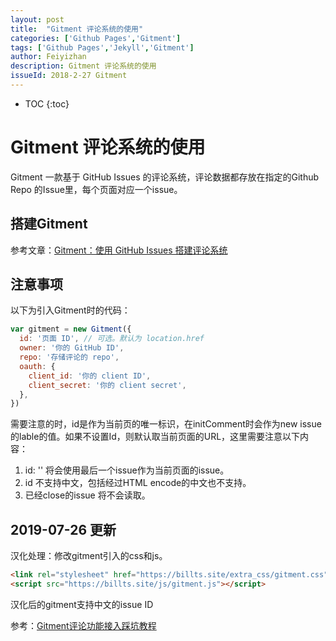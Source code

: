 ```yaml
---
layout: post
title:  "Gitment 评论系统的使用"
categories: ['Github Pages','Gitment']
tags: ['Github Pages','Jekyll','Gitment'] 
author: Feiyizhan
description: Gitment 评论系统的使用
issueId: 2018-2-27 Gitment
---
```

* TOC
{:toc}

# Gitment 评论系统的使用
Gitment 一款基于 GitHub Issues 的评论系统，评论数据都存放在指定的Github Repo 的Issue里，每个页面对应一个issue。


## 搭建Gitment

参考文章：[Gitment：使用 GitHub Issues 搭建评论系统](https://imsun.net/posts/gitment-introduction/)   


## 注意事项   
以下为引入Gitment时的代码：   
``` javascript
var gitment = new Gitment({
  id: '页面 ID', // 可选。默认为 location.href
  owner: '你的 GitHub ID',
  repo: '存储评论的 repo',
  oauth: {
    client_id: '你的 client ID',
    client_secret: '你的 client secret',
  },
})
```
需要注意的时，id是作为当前页的唯一标识，在initComment时会作为new issue的lable的值。如果不设置Id，则默认取当前页面的URL，这里需要注意以下内容：
1. id: '' 将会使用最后一个issue作为当前页面的issue。
2. id 不支持中文，包括经过HTML encode的中文也不支持。
3. 已经close的issue 将不会读取。

## 2019-07-26 更新

汉化处理：修改gitment引入的css和js。

```html
<link rel="stylesheet" href="https://billts.site/extra_css/gitment.css">
<script src="https://billts.site/js/gitment.js"></script>
```

汉化后的gitment支持中文的issue ID


参考：[Gitment评论功能接入踩坑教程](https://www.jianshu.com/p/57afa4844aaa)  



 